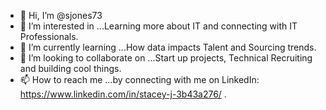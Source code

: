 - 👋 Hi, I’m @sjones73
- 👀 I’m interested in ...Learning more about IT and connecting with IT Professionals.
- 🌱 I’m currently learning ...How data impacts Talent and Sourcing trends.
- 💞️ I’m looking to collaborate on ...Start up projects, Technical Recruiting and building cool things.
- 📫 How to reach me ...by connecting with me on LinkedIn: https://www.linkedin.com/in/stacey-j-3b43a276/ .

<!---
sjones73/sjones73 is a ✨ special ✨ repository because its `README.md` (this file) appears on your GitHub profile.
You can click the Preview link to take a look at your changes.
--->
